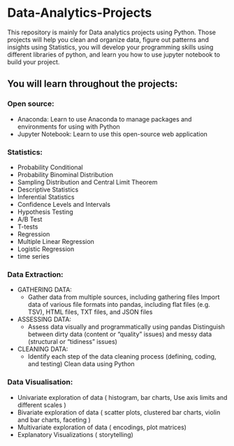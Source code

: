 # Data-Analytics-Projects
This repository is mainly for Data analytics projects using Python. Those projects will help you clean and organize data, figure out patterns and insights using Statistics, you will develop your programming skills using different libraries of python, and learn you how to use jupyter notebook to build your project.

## You will learn throughout the projects:
### Open source: 
* Anaconda: Learn to use Anaconda to manage packages and environments for using with Python
* Jupyter Notebook: Learn to use this open-source web application

### Statistics:
* Probability Conditional 
* Probability Binominal Distribution 
* Sampling Distribution and Central Limit Theorem 
* Descriptive Statistics 
* Inferential Statistics 
* Confidence Levels and Intervals 
* Hypothesis Testing 
* A/B Test
* T-tests 
* Regression 
* Multiple Linear Regression 
* Logistic Regression 
* time series

### Data Extraction:
* GATHERING DATA: 
  * Gather data from multiple sources, including gathering files Import data of various file formats into pandas, including flat files (e.g. TSV), HTML files, TXT files, and JSON files
* ASSESSING DATA:
  * Assess data visually and programmatically using pandas Distinguish between dirty data (content or “quality” issues) and messy data (structural or “tidiness” issues)
* CLEANING DATA:
  * Identify each step of the data cleaning process (defining, coding, and testing) Clean data using Python

### Data Visualisation:
* Univariate exploration of data ( histogram, bar charts, Use axis limits and different scales ) 
* Bivariate exploration of data ( scatter plots, clustered bar charts, violin and bar charts, faceting ) 
* Multivariate exploration of data ( encodings, plot matrices)
* Explanatory Visualizations ( storytelling)
